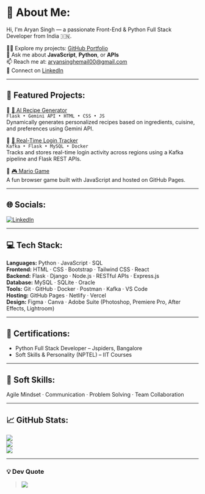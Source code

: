 # 💫 About Me:
Hi, I'm Aryan Singh — a passionate Front-End & Python Full Stack Developer from India 🇮🇳.

👨‍💻 Explore my projects: [GitHub Portfolio](https://github.com/Aryan7704)  
💬 Ask me about **JavaScript**, **Python**, or **APIs**  
📫 Reach me at: aryansinghemail00@gmail.com  
🔗 Connect on [LinkedIn](https://linkedin.com/in/aryan-singh-444638200)

---

## 🚀 Featured Projects:

🔹 [🍝 AI Recipe Generator](https://github.com/Aryan7704/RecipieGenerator.git)  
`Flask • Gemini API • HTML • CSS • JS`  
Dynamically generates personalized recipes based on ingredients, cuisine, and preferences using Gemini API.

🔹 [📍 Real-Time Login Tracker](https://github.com/Aryan7704/Real-Time-User-Login-Tracking-System)  
`Kafka • Flask • MySQL • Docker`  
Tracks and stores real-time login activity across regions using a Kafka pipeline and Flask REST APIs.

🔹 [🎮 Mario Game](https://aryan7704.github.io/mario-game/)  
A fun browser game built with JavaScript and hosted on GitHub Pages.


---

## 🌐 Socials:
[![LinkedIn](https://img.shields.io/badge/LinkedIn-%230077B5.svg?logo=linkedin&logoColor=white)](https://linkedin.com/in/aryan-singh-444638200) 

---

## 💻 Tech Stack:
**Languages:** Python · JavaScript · SQL  
**Frontend:** HTML · CSS · Bootstrap · Tailwind CSS · React  
**Backend:** Flask · Django · Node.js · RESTful APIs · Express.js  
**Database:** MySQL · SQLite · Oracle  
**Tools:** Git · GitHub · Docker · Postman · Kafka · VS Code  
**Hosting:** GitHub Pages · Netlify · Vercel  
**Design:** Figma · Canva · Adobe Suite (Photoshop, Premiere Pro, After Effects, Lightroom)

---

## 📜 Certifications:
- Python Full Stack Developer – Jspiders, Bangalore  
- Soft Skills & Personality (NPTEL) – IIT Courses

---

## 🧠 Soft Skills:
Agile Mindset · Communication · Problem Solving · Team Collaboration

---

## 📈 GitHub Stats:
![](https://github-readme-stats.vercel.app/api?username=Aryan7704&theme=dracula&hide_border=false&include_all_commits=true&count_private=true)  
![](https://github-readme-streak-stats.herokuapp.com/?user=Aryan7704&theme=dracula&hide_border=false)  
![](https://github-readme-stats.vercel.app/api/top-langs/?username=Aryan7704&theme=dracula&hide_border=false&layout=compact)

---

### 💡 Dev Quote
> ![](https://quotes-github-readme.vercel.app/api?type=horizontal&theme=radical)

<!-- Profile crafted using GPRM (https://gprm.itsvg.in) -->
